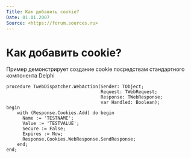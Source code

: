 ```yaml
---
Title: Как добавить cookie?
Date: 01.01.2007
Source: <https://forum.sources.ru>
---
```



Как добавить cookie?
====================

Пример демонстрирует создание cookie посредствам стандартного компонента
Delphi

    procedure TwebDispatcher.WebAction(Sender: TObject;
                                       Request: TWebRequest; 
                                       Response: TWebResponse;
                                       var Handled: Boolean); 
    begin 
        with (Response.Cookies.Add) do begin 
          Name := 'TESTNAME'; 
          Value := 'TESTVALUE'; 
          Secure := False; 
          Expires := Now; 
          Response.Cookies.WebResponse.SendResponse; 
        end; 
    end; 

